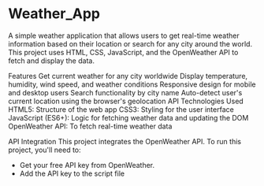 # Weather_App

A simple weather application that allows users to get real-time weather information based on their location or search for any city around the world. This project uses HTML, CSS, JavaScript, and the OpenWeather API to fetch and display the data.

Features
Get current weather for any city worldwide
Display temperature, humidity, wind speed, and weather conditions
Responsive design for mobile and desktop users
Search functionality by city name
Auto-detect user's current location using the browser's geolocation API
Technologies Used
HTML5: Structure of the web app
CSS3: Styling for the user interface
JavaScript (ES6+): Logic for fetching weather data and updating the DOM
OpenWeather API: To fetch real-time weather data

API Integration
This project integrates the OpenWeather API. To run this project, you'll need to:

- Get your free API key from OpenWeather.
- Add the API key to the script file
